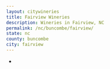 ```yaml
---
layout: citywineries
title: Fairview Wineries
description: Wineries in Fairview, NC
permalink: /nc/buncombe/fairview/
state: nc
county: buncombe
city: fairview
---
```

-
